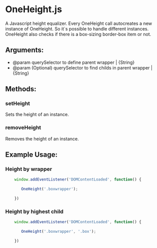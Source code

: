 OneHeight.js
============

A Javascript height equalizer. Every OneHeight call autocreates a new instance of OneHeight. So it`s possible to handle different instances. OneHeight also checks if there is a box-sizing border-box item or not.

## Arguments:

* @param querySelector to define parent wrapper | {String}
* @param (Optional) querySelector to find childs in parent wrapper | {String}

## Methods:

### setHeight
Sets the height of an instance.

### removeHeight
Removes the height of an instance.

## Example Usage:

### Height by wrapper

```javascript
	window.addEventListener('DOMContentLoaded', function() {
            
       OneHeight('.boxwrapper');
            
    })
```

### Height by highest child

```javascript
	window.addEventListener('DOMContentLoaded', function() {
            
       OneHeight('.boxwrapper', '.box');
            
    })
```